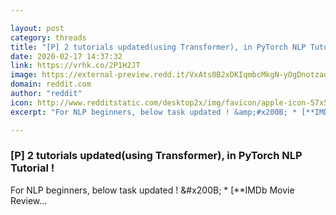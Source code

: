 ```yaml
---

layout: post
category: threads
title: "[P] 2 tutorials updated(using Transformer), in PyTorch NLP Tutorial !"
date: 2020-02-17 14:37:32
link: https://vrhk.co/2P1H2JT
image: https://external-preview.redd.it/VxAts0B2xDKIqmbcMkgN-yOgDnotzaoBLqYDngaTHz0.jpg?width=400&height=209.42408377&auto=webp&s=673dfc01eb06391374e815973d1b8dd230583f26
domain: reddit.com
author: "reddit"
icon: http://www.redditstatic.com/desktop2x/img/favicon/apple-icon-57x57.png
excerpt: "For NLP beginners, below task updated ! &amp;#x200B; * [**IMDb Movie Review..."

---
```


### [P] 2 tutorials updated(using Transformer), in PyTorch NLP Tutorial !

For NLP beginners, below task updated ! &amp;#x200B; * [**IMDb Movie Review...